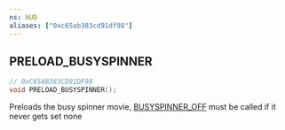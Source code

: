 ```yaml
---
ns: HUD
aliases: ["0xc65ab383cd91df98"]
---
```

## PRELOAD_BUSYSPINNER

```c
// 0xC65AB383CD91DF98
void PRELOAD_BUSYSPINNER();
```

Preloads the busy spinner movie, [BUSYSPINNER_OFF](#_0x10D373323E5B9C0D) must be called if it never gets set
none

